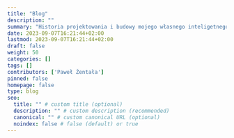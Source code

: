 ```yaml
---
title: "Blog"
description: ""
summary: "Historia projektowania i budowy mojego własnego inteligetnego mieszkania. Moje przemyślenia, pomysły, decyzje, doświadczenia i wnoski. "
date: 2023-09-07T16:21:44+02:00
lastmod: 2023-09-07T16:21:44+02:00
draft: false
weight: 50
categories: []
tags: []
contributors: ['Paweł Żentała']
pinned: false
homepage: false
type: blog
seo:
  title: "" # custom title (optional)
  description: "" # custom description (recommended)
  canonical: "" # custom canonical URL (optional)
  noindex: false # false (default) or true
---
```


